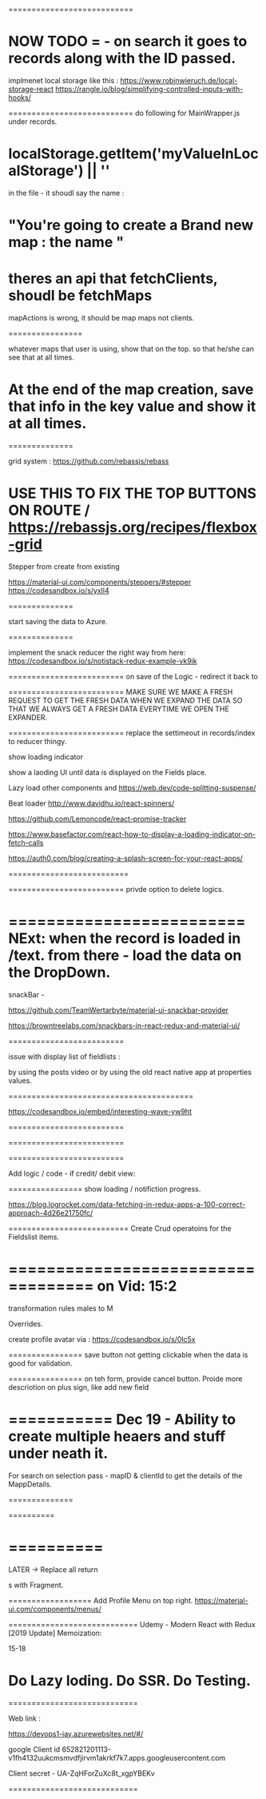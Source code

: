 ===========================

NOW TODO = -  on search it goes to records along with the ID passed. 
===========================
implmenet local storage like this : 
https://www.robinwieruch.de/local-storage-react
https://rangle.io/blog/simplifying-controlled-inputs-with-hooks/

===========================
do following for MainWrapper.js under records. 

localStorage.getItem('myValueInLocalStorage') || ''
================

in the  file - it shoudl say the name : 

"You're going to create a Brand new map :  the name "
================

theres an api that fetchClients, shoudl be fetchMaps
================
mapActions is wrong, it should be map maps not clients. 

================

whatever maps that user is using, show that on the top. so that he/she can see that at all times. 

At the end of the map creation, save that info in the key value and show it 
at all times. 
==============


==============

grid system  :
https://github.com/rebassjs/rebass


USE THIS TO FIX THE TOP BUTTONS ON ROUTE /
https://rebassjs.org/recipes/flexbox-grid
==============
Stepper from create from existing 

https://material-ui.com/components/steppers/#stepper
https://codesandbox.io/s/yxll4

==============

start saving the data to Azure. 

==============

implement the snack reducer the right way from here: 
https://codesandbox.io/s/notistack-redux-example-vk9ik

=========================
on save of the Logic - redirect it back to 

=========================
MAKE SURE WE MAKE A FRESH REQUEST TO GET THE FRESH DATA WHEN WE EXPAND THE DATA 
SO THAT WE ALWAYS GET A FRESH DATA EVERYTIME WE OPEN THE EXPANDER. 

=========================
replace the settimeout in records/index to reducer thingy. 

show  loading indicator 

show a laoding UI until data is displayed on the 
Fields place. 

Lazy load other components and 
https://web.dev/code-splitting-suspense/


Beat loader 
http://www.davidhu.io/react-spinners/

https://github.com/Lemoncode/react-promise-tracker

https://www.basefactor.com/react-how-to-display-a-loading-indicator-on-fetch-calls

https://auth0.com/blog/creating-a-splash-screen-for-your-react-apps/

========================== 

=========================
privde option to delete logics.

=========================
NExt: when the record is loaded in /text. 
from there - load the data on the DropDown. 
==============
snackBar -

https://github.com/TeamWertarbyte/material-ui-snackbar-provider

https://browntreelabs.com/snackbars-in-react-redux-and-material-ui/

=========================

issue with display list of fieldlists :  

by using the posts  video or 
by using the old react native app at properties values. 

========================================


https://codesandbox.io/embed/interesting-wave-yw9ht

=========================


=========================



=========================

Add logic / code - if credit/ debit view: 

================
show loading  / notifiction progress. 

https://blog.logrocket.com/data-fetching-in-redux-apps-a-100-correct-approach-4d26e21750fc/


==========================
Create Crud operatoins for the Fieldslist items. 

===================================
on Vid:  15:2 
==========================
transformation rules 
males to M 

Overrides. 

create profile avatar via :
https://codesandbox.io/s/0lc5x

================
save button not getting clickable when the data is good for validation. 

================
on teh form, provide cancel button. 
Proide more descriotion on plus sign, like add new field 

===========
Dec 19 - 
Ability to create multiple heaers and stuff under neath it. 
===========

For search on selection pass   - mapID & clientId  to get the details of the MappDetails. 

==============

==========

==========
============================

LATER -> 
Replace all return <div>s with Fragment. 

==================
Add Profile Menu on top right. 
https://material-ui.com/components/menus/

============================
Udemy - Modern React with Redux [2019 Update]
Memoization: 

15-18 

Do Lazy loding. 
Do SSR. 
Do Testing. 
============================


============================

Web link : 

https://devops1-jay.azurewebsites.net/#/

google Client id
652821201113-v1fh4132uukcmsmvdfjirvm1akrkf7k7.apps.googleusercontent.com

Client secret - 
UA-ZqHForZuXc8t_xgpYBEKv

============================

